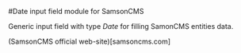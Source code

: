 #Date input field module for SamsonCMS

Generic input field with type *Date* for filling SamonCMS
entities data.

(SamsonCMS official web-site)[samsoncms.com]